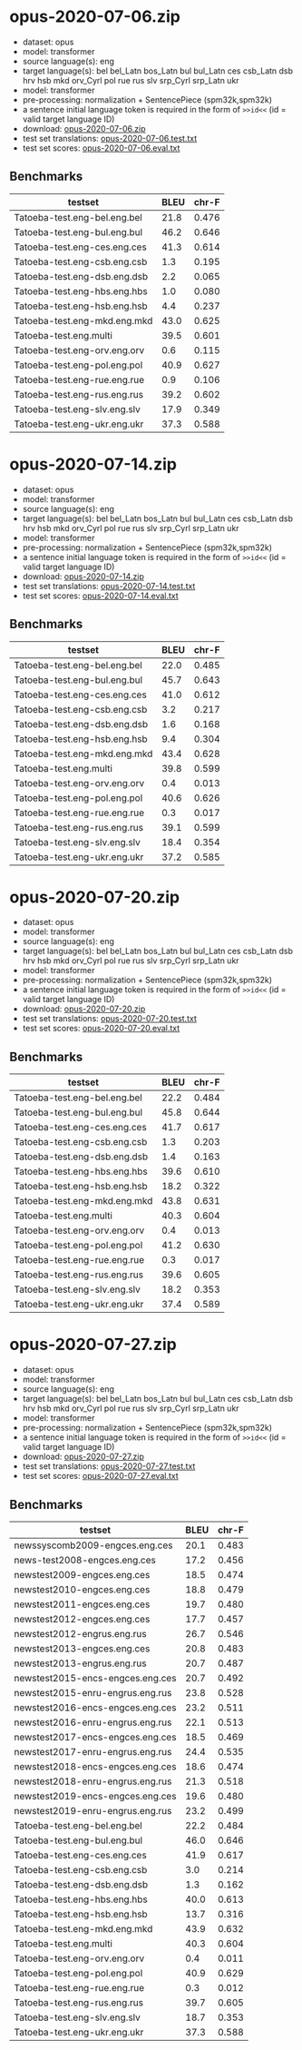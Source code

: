 # opus-2020-07-06.zip

* dataset: opus
* model: transformer
* source language(s): eng
* target language(s): bel bel_Latn bos_Latn bul bul_Latn ces csb_Latn dsb hrv hsb mkd orv_Cyrl pol rue rus slv srp_Cyrl srp_Latn ukr
* model: transformer
* pre-processing: normalization + SentencePiece (spm32k,spm32k)
* a sentence initial language token is required in the form of `>>id<<` (id = valid target language ID)
* download: [opus-2020-07-06.zip](https://object.pouta.csc.fi/Tatoeba-MT-models/eng-sla/opus-2020-07-06.zip)
* test set translations: [opus-2020-07-06.test.txt](https://object.pouta.csc.fi/Tatoeba-MT-models/eng-sla/opus-2020-07-06.test.txt)
* test set scores: [opus-2020-07-06.eval.txt](https://object.pouta.csc.fi/Tatoeba-MT-models/eng-sla/opus-2020-07-06.eval.txt)

## Benchmarks

| testset               | BLEU  | chr-F |
|-----------------------|-------|-------|
| Tatoeba-test.eng-bel.eng.bel 	| 21.8 	| 0.476 |
| Tatoeba-test.eng-bul.eng.bul 	| 46.2 	| 0.646 |
| Tatoeba-test.eng-ces.eng.ces 	| 41.3 	| 0.614 |
| Tatoeba-test.eng-csb.eng.csb 	| 1.3 	| 0.195 |
| Tatoeba-test.eng-dsb.eng.dsb 	| 2.2 	| 0.065 |
| Tatoeba-test.eng-hbs.eng.hbs 	| 1.0 	| 0.080 |
| Tatoeba-test.eng-hsb.eng.hsb 	| 4.4 	| 0.237 |
| Tatoeba-test.eng-mkd.eng.mkd 	| 43.0 	| 0.625 |
| Tatoeba-test.eng.multi 	| 39.5 	| 0.601 |
| Tatoeba-test.eng-orv.eng.orv 	| 0.6 	| 0.115 |
| Tatoeba-test.eng-pol.eng.pol 	| 40.9 	| 0.627 |
| Tatoeba-test.eng-rue.eng.rue 	| 0.9 	| 0.106 |
| Tatoeba-test.eng-rus.eng.rus 	| 39.2 	| 0.602 |
| Tatoeba-test.eng-slv.eng.slv 	| 17.9 	| 0.349 |
| Tatoeba-test.eng-ukr.eng.ukr 	| 37.3 	| 0.588 |

# opus-2020-07-14.zip

* dataset: opus
* model: transformer
* source language(s): eng
* target language(s): bel bel_Latn bos_Latn bul bul_Latn ces csb_Latn dsb hrv hsb mkd orv_Cyrl pol rue rus slv srp_Cyrl srp_Latn ukr
* model: transformer
* pre-processing: normalization + SentencePiece (spm32k,spm32k)
* a sentence initial language token is required in the form of `>>id<<` (id = valid target language ID)
* download: [opus-2020-07-14.zip](https://object.pouta.csc.fi/Tatoeba-MT-models/eng-sla/opus-2020-07-14.zip)
* test set translations: [opus-2020-07-14.test.txt](https://object.pouta.csc.fi/Tatoeba-MT-models/eng-sla/opus-2020-07-14.test.txt)
* test set scores: [opus-2020-07-14.eval.txt](https://object.pouta.csc.fi/Tatoeba-MT-models/eng-sla/opus-2020-07-14.eval.txt)

## Benchmarks

| testset               | BLEU  | chr-F |
|-----------------------|-------|-------|
| Tatoeba-test.eng-bel.eng.bel 	| 22.0 	| 0.485 |
| Tatoeba-test.eng-bul.eng.bul 	| 45.7 	| 0.643 |
| Tatoeba-test.eng-ces.eng.ces 	| 41.0 	| 0.612 |
| Tatoeba-test.eng-csb.eng.csb 	| 3.2 	| 0.217 |
| Tatoeba-test.eng-dsb.eng.dsb 	| 1.6 	| 0.168 |
| Tatoeba-test.eng-hsb.eng.hsb 	| 9.4 	| 0.304 |
| Tatoeba-test.eng-mkd.eng.mkd 	| 43.4 	| 0.628 |
| Tatoeba-test.eng.multi 	| 39.8 	| 0.599 |
| Tatoeba-test.eng-orv.eng.orv 	| 0.4 	| 0.013 |
| Tatoeba-test.eng-pol.eng.pol 	| 40.6 	| 0.626 |
| Tatoeba-test.eng-rue.eng.rue 	| 0.3 	| 0.017 |
| Tatoeba-test.eng-rus.eng.rus 	| 39.1 	| 0.599 |
| Tatoeba-test.eng-slv.eng.slv 	| 18.4 	| 0.354 |
| Tatoeba-test.eng-ukr.eng.ukr 	| 37.2 	| 0.585 |

# opus-2020-07-20.zip

* dataset: opus
* model: transformer
* source language(s): eng
* target language(s): bel bel_Latn bos_Latn bul bul_Latn ces csb_Latn dsb hrv hsb mkd orv_Cyrl pol rue rus slv srp_Cyrl srp_Latn ukr
* model: transformer
* pre-processing: normalization + SentencePiece (spm32k,spm32k)
* a sentence initial language token is required in the form of `>>id<<` (id = valid target language ID)
* download: [opus-2020-07-20.zip](https://object.pouta.csc.fi/Tatoeba-MT-models/eng-sla/opus-2020-07-20.zip)
* test set translations: [opus-2020-07-20.test.txt](https://object.pouta.csc.fi/Tatoeba-MT-models/eng-sla/opus-2020-07-20.test.txt)
* test set scores: [opus-2020-07-20.eval.txt](https://object.pouta.csc.fi/Tatoeba-MT-models/eng-sla/opus-2020-07-20.eval.txt)

## Benchmarks

| testset               | BLEU  | chr-F |
|-----------------------|-------|-------|
| Tatoeba-test.eng-bel.eng.bel 	| 22.2 	| 0.484 |
| Tatoeba-test.eng-bul.eng.bul 	| 45.8 	| 0.644 |
| Tatoeba-test.eng-ces.eng.ces 	| 41.7 	| 0.617 |
| Tatoeba-test.eng-csb.eng.csb 	| 1.3 	| 0.203 |
| Tatoeba-test.eng-dsb.eng.dsb 	| 1.4 	| 0.163 |
| Tatoeba-test.eng-hbs.eng.hbs 	| 39.6 	| 0.610 |
| Tatoeba-test.eng-hsb.eng.hsb 	| 18.2 	| 0.322 |
| Tatoeba-test.eng-mkd.eng.mkd 	| 43.8 	| 0.631 |
| Tatoeba-test.eng.multi 	| 40.3 	| 0.604 |
| Tatoeba-test.eng-orv.eng.orv 	| 0.4 	| 0.013 |
| Tatoeba-test.eng-pol.eng.pol 	| 41.2 	| 0.630 |
| Tatoeba-test.eng-rue.eng.rue 	| 0.3 	| 0.017 |
| Tatoeba-test.eng-rus.eng.rus 	| 39.6 	| 0.605 |
| Tatoeba-test.eng-slv.eng.slv 	| 18.2 	| 0.353 |
| Tatoeba-test.eng-ukr.eng.ukr 	| 37.4 	| 0.589 |

# opus-2020-07-27.zip

* dataset: opus
* model: transformer
* source language(s): eng
* target language(s): bel bel_Latn bos_Latn bul bul_Latn ces csb_Latn dsb hrv hsb mkd orv_Cyrl pol rue rus slv srp_Cyrl srp_Latn ukr
* model: transformer
* pre-processing: normalization + SentencePiece (spm32k,spm32k)
* a sentence initial language token is required in the form of `>>id<<` (id = valid target language ID)
* download: [opus-2020-07-27.zip](https://object.pouta.csc.fi/Tatoeba-MT-models/eng-sla/opus-2020-07-27.zip)
* test set translations: [opus-2020-07-27.test.txt](https://object.pouta.csc.fi/Tatoeba-MT-models/eng-sla/opus-2020-07-27.test.txt)
* test set scores: [opus-2020-07-27.eval.txt](https://object.pouta.csc.fi/Tatoeba-MT-models/eng-sla/opus-2020-07-27.eval.txt)

## Benchmarks

| testset               | BLEU  | chr-F |
|-----------------------|-------|-------|
| newssyscomb2009-engces.eng.ces 	| 20.1 	| 0.483 |
| news-test2008-engces.eng.ces 	| 17.2 	| 0.456 |
| newstest2009-engces.eng.ces 	| 18.5 	| 0.474 |
| newstest2010-engces.eng.ces 	| 18.8 	| 0.479 |
| newstest2011-engces.eng.ces 	| 19.7 	| 0.480 |
| newstest2012-engces.eng.ces 	| 17.7 	| 0.457 |
| newstest2012-engrus.eng.rus 	| 26.7 	| 0.546 |
| newstest2013-engces.eng.ces 	| 20.8 	| 0.483 |
| newstest2013-engrus.eng.rus 	| 20.7 	| 0.487 |
| newstest2015-encs-engces.eng.ces 	| 20.7 	| 0.492 |
| newstest2015-enru-engrus.eng.rus 	| 23.8 	| 0.528 |
| newstest2016-encs-engces.eng.ces 	| 23.2 	| 0.511 |
| newstest2016-enru-engrus.eng.rus 	| 22.1 	| 0.513 |
| newstest2017-encs-engces.eng.ces 	| 18.5 	| 0.469 |
| newstest2017-enru-engrus.eng.rus 	| 24.4 	| 0.535 |
| newstest2018-encs-engces.eng.ces 	| 18.6 	| 0.474 |
| newstest2018-enru-engrus.eng.rus 	| 21.3 	| 0.518 |
| newstest2019-encs-engces.eng.ces 	| 19.6 	| 0.480 |
| newstest2019-enru-engrus.eng.rus 	| 23.2 	| 0.499 |
| Tatoeba-test.eng-bel.eng.bel 	| 22.2 	| 0.484 |
| Tatoeba-test.eng-bul.eng.bul 	| 46.0 	| 0.646 |
| Tatoeba-test.eng-ces.eng.ces 	| 41.9 	| 0.617 |
| Tatoeba-test.eng-csb.eng.csb 	| 3.0 	| 0.214 |
| Tatoeba-test.eng-dsb.eng.dsb 	| 1.3 	| 0.162 |
| Tatoeba-test.eng-hbs.eng.hbs 	| 40.0 	| 0.613 |
| Tatoeba-test.eng-hsb.eng.hsb 	| 13.7 	| 0.316 |
| Tatoeba-test.eng-mkd.eng.mkd 	| 43.9 	| 0.632 |
| Tatoeba-test.eng.multi 	| 40.3 	| 0.604 |
| Tatoeba-test.eng-orv.eng.orv 	| 0.4 	| 0.011 |
| Tatoeba-test.eng-pol.eng.pol 	| 40.9 	| 0.629 |
| Tatoeba-test.eng-rue.eng.rue 	| 0.3 	| 0.012 |
| Tatoeba-test.eng-rus.eng.rus 	| 39.7 	| 0.605 |
| Tatoeba-test.eng-slv.eng.slv 	| 18.7 	| 0.353 |
| Tatoeba-test.eng-ukr.eng.ukr 	| 37.3 	| 0.588 |

